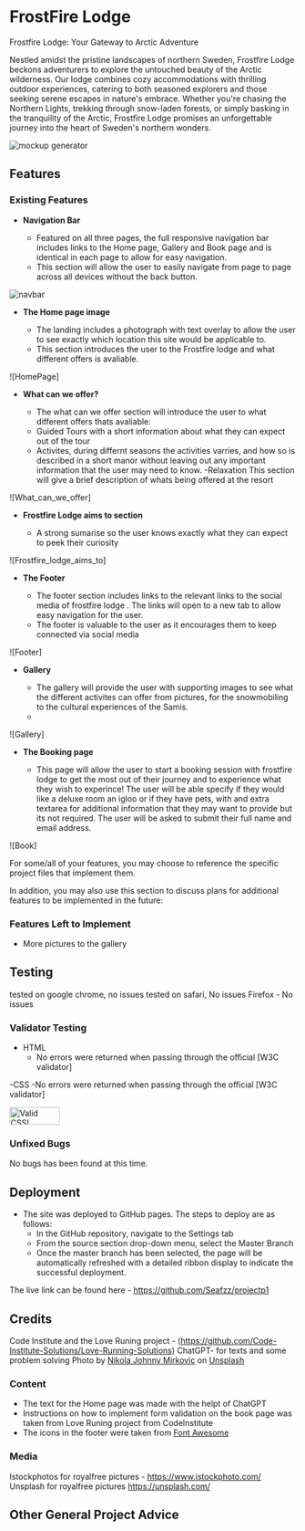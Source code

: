 # FrostFire Lodge

Frostfire Lodge: Your Gateway to Arctic Adventure

Nestled amidst the pristine landscapes of northern Sweden, Frostfire Lodge beckons adventurers to explore the untouched beauty of the Arctic wilderness. Our lodge combines cozy accommodations with thrilling outdoor experiences, catering to both seasoned explorers and those seeking serene escapes in nature's embrace. Whether you're chasing the Northern Lights, trekking through snow-laden forests, or simply basking in the tranquility of the Arctic, Frostfire Lodge promises an unforgettable journey into the heart of Sweden's northern wonders.

![mockup generator](https://github.com/Seafzz/images_in_readmepp1/assets/163156309/abd670c5-2dbb-4435-8423-d20cb4cf1dda)



## Features 


### Existing Features

- __Navigation Bar__

  - Featured on all three pages, the full responsive navigation bar includes links to the Home page, Gallery and Book page and is identical in each page to allow for easy navigation.
  - This section will allow the user to easily navigate from page to page across all devices without the back button.

![navbar](https://github.com/Seafzz/images_in_readmepp1/assets/163156309/e3a7bee9-748c-4476-b97f-62ea23c3d563)

- __The Home page image__

  - The landing includes a photograph with text overlay to allow the user to see exactly which location this site would be applicable to. 
  - This section introduces the user to the Frostfire lodge and what different offers is avaliable.

![HomePage]

- __What can we offer?__

  - The what can we offer section will introduce the user to what different offers thats avaliable:
  - Guided Tours
  with a short information about what they can expect out of the tour
  - Activites, 
  during differnt seasons the activities varries, and how so is described in a short manor without leaving out any important information that the user may need to know.
  -Relaxation
   This section will give a brief description of whats being offered at the resort 

![What_can_we_offer]
- __Frostfire Lodge aims to section__

  - A strong sumarise so the user knows exactly what they can expect to peek their curiosity

![Frostfire_lodge_aims_to]

- __The Footer__ 

  - The footer section includes links to the relevant links to the social media of frostfire lodge . The links will open to a new tab to allow easy navigation for the user. 
  - The footer is valuable to the user as it encourages them to keep connected via social media

![Footer]

- __Gallery__

  - The gallery will provide the user with supporting images to see what the different activites can offer from pictures, for the snowmobiling to the cultural experiences of the Samis. 
  - 

![Gallery]

- __The Booking page__

  - This page will allow the user to start a booking session with frostfire lodge to get the most out of their journey and to experience what they wish to experince! 
  The user will be able specify if they would like a deluxe room an igloo or if they have pets, with and extra textarea for additional information that they may want to provide but its not required. The user will be asked to submit their full name and email address. 

![Book]

For some/all of your features, you may choose to reference the specific project files that implement them.

In addition, you may also use this section to discuss plans for additional features to be implemented in the future:

### Features Left to Implement

- More pictures to the gallery

## Testing 
tested on google chrome, no issues
tested on safari, No issues
Firefox - No issues





### Validator Testing 

- HTML
  - No errors were returned when passing through the official [W3C validator]

 
-CSS
 -No errors were returned when passing through the official [W3C validator]
  <p>
    <a href="http://jigsaw.w3.org/css-validator/check/referer">
        <img style="border:0;width:88px;height:31px"
            src="http://jigsaw.w3.org/css-validator/images/vcss"
            alt="Valid CSS!" />
    </a>
</p>
    
### Unfixed Bugs
No bugs has been found at this time.




## Deployment


- The site was deployed to GitHub pages. The steps to deploy are as follows: 
  - In the GitHub repository, navigate to the Settings tab 
  - From the source section drop-down menu, select the Master Branch
  - Once the master branch has been selected, the page will be automatically refreshed with a detailed ribbon display to indicate the successful deployment. 

The live link can be found here - https://github.com/Seafzz/projectp1


## Credits 
Code Institute and the Love Runing project - (https://github.com/Code-Institute-Solutions/Love-Running-Solutions)
ChatGPT- for texts and some problem solving
Photo by <a href="https://unsplash.com/@thejohnnyme?utm_content=creditCopyText&utm_medium=referral&utm_source=unsplash">Nikola Johnny Mirkovic</a> on <a href="https://unsplash.com/photos/woman-in-red-coat-and-black-pants-sitting-on-snow-covered-ground-beside-black-and-brown-vfaD7bscm7I?utm_content=creditCopyText&utm_medium=referral&utm_source=unsplash">Unsplash</a> 
  




### Content 

- The text for the Home page was made with the helpt of ChatGPT
- Instructions on how to implement form validation on the book page was taken from Love Runing project from CodeInstitute 
- The icons in the footer were taken from [Font Awesome](https://fontawesome.com/)

### Media
Istockphotos for royalfree pictures - https://www.istockphoto.com/
Unsplash for royalfree pictures https://unsplash.com/



## Other General Project Advice



